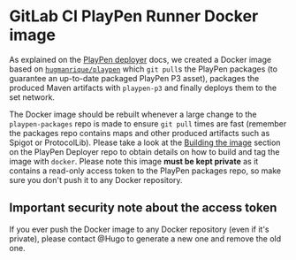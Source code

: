 # GitLab CI PlayPen Runner Docker image

As explained on the [PlayPen deployer](PLAYPEN_DEPLOYER.md) docs, we created a Docker image based on [`hugmanrique/playpen`](https://hub.docker.com/r/hugmanrique/playpen/) which `git pull`s the PlayPen packages (to guarantee an up-to-date packaged PlayPen P3 asset), packages the produced Maven artifacts with `playpen-p3` and finally deploys them to the set network.

The Docker image should be rebuilt whenever a large change to the `playpen-packages` repo is made to ensure `git pull` times are fast (remember the packages repo contains maps and other produced artifacts such as Spigot or ProtocolLib). Please take a look at the [Building the image](https://github.com/Minespree/PlayPenDeployer/tree/master/image#building-the-image) section on the PlayPen Deployer repo to obtain details on how to build and tag the image with `docker`. Please note this image **must be kept private** as it contains a read-only access token to the PlayPen packages repo, so make sure you don't push it to any Docker repository.

## Important security note about the access token

If you ever push the Docker image to any Docker repository (even if it's private), please contact @Hugo to generate a new one and remove the old one.
